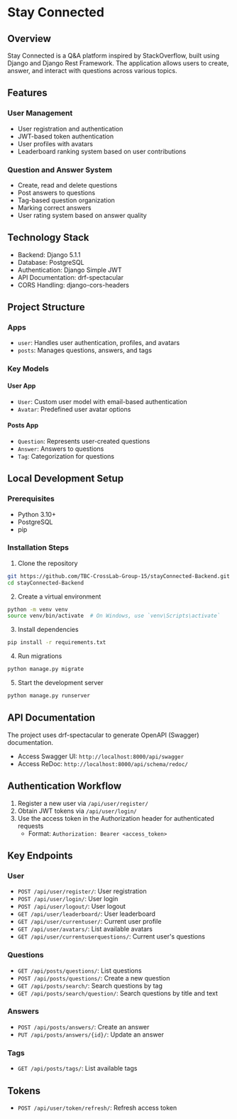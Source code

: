# Stay Connected

## Overview

Stay Connected is a Q&A platform inspired by StackOverflow, built using Django and Django Rest Framework. The application allows users to create, answer, and interact with questions across various topics.

## Features

### User Management
- User registration and authentication
- JWT-based token authentication
- User profiles with avatars
- Leaderboard ranking system based on user contributions

### Question and Answer System
- Create, read and delete questions
- Post answers to questions
- Tag-based question organization
- Marking correct answers
- User rating system based on answer quality

## Technology Stack

- Backend: Django 5.1.1
- Database: PostgreSQL
- Authentication: Django Simple JWT
- API Documentation: drf-spectacular
- CORS Handling: django-cors-headers

## Project Structure

### Apps
- `user`: Handles user authentication, profiles, and avatars
- `posts`: Manages questions, answers, and tags

### Key Models
#### User App
- `User`: Custom user model with email-based authentication
- `Avatar`: Predefined user avatar options

#### Posts App
- `Question`: Represents user-created questions
- `Answer`: Answers to questions
- `Tag`: Categorization for questions

## Local Development Setup

### Prerequisites
- Python 3.10+
- PostgreSQL
- pip

### Installation Steps

1. Clone the repository
```bash
git https://github.com/TBC-CrossLab-Group-15/stayConnected-Backend.git
cd stayConnected-Backend
```

2. Create a virtual environment
```bash
python -m venv venv
source venv/bin/activate  # On Windows, use `venv\Scripts\activate`
```

3. Install dependencies
```bash
pip install -r requirements.txt
```

4. Run migrations
```bash
python manage.py migrate
```

5. Start the development server
```bash
python manage.py runserver
```

## API Documentation

The project uses drf-spectacular to generate OpenAPI (Swagger) documentation. 

- Access Swagger UI: `http://localhost:8000/api/swagger`
- Access ReDoc: `http://localhost:8000/api/schema/redoc/`

## Authentication Workflow

1. Register a new user via `/api/user/register/`
2. Obtain JWT tokens via `/api/user/login/`
3. Use the access token in the Authorization header for authenticated requests
   - Format: `Authorization: Bearer <access_token>`

## Key Endpoints

### User
- `POST /api/user/register/`: User registration
- `POST /api/user/login/`: User login
- `POST /api/user/logout/`: User logout
- `GET /api/user/leaderboard/`: User leaderboard
- `GET /api/user/currentuser/`: Current user profile
- `GET /api/user/avatars/`: List available avatars
- `GET /api/user/currentuserquestions/`: Current user's questions

### Questions
- `GET /api/posts/questions/`: List questions
- `POST /api/posts/questions/`: Create a new question
- `GET /api/posts/search/`: Search questions by tag
- `GET /api/posts/search/question/`: Search questions by title and text

### Answers
- `POST /api/posts/answers/`: Create an answer
- `PUT /api/posts/answers/{id}/`: Update an answer

### Tags
- `GET /api/posts/tags/`: List available tags

## Tokens
- `POST /api/user/token/refresh/`: Refresh access token
